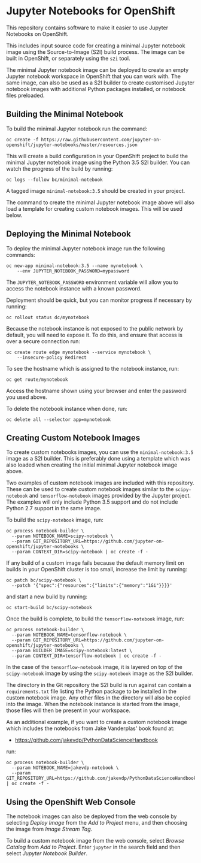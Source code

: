Jupyter Notebooks for OpenShift
===============================

This repository contains software to make it easier to use Jupyter Notebooks on OpenShift.

This includes input source code for creating a minimal Jupyter notebook image using the Source-to-Image (S2I) build process. The image can be built in OpenShift, or separately using the ``s2i`` tool.

The minimal Jupyter notebook image can be deployed to create an empty Jupyter notebook workspace in OpenShift that you can work with. The same image, can also be used as a S2I builder to create customised Jupyter notebook images with additional Python packages installed, or notebook files preloaded.

Building the Minimal Notebook
-----------------------------

To build the minimal Jupyter notebook run the command:

```
oc create -f https://raw.githubusercontent.com/jupyter-on-openshift/jupyter-notebooks/master/resources.json
```

This will create a build configuration in your OpenShift project to build the minimal Jupyter notebook image using the Python 3.5 S2I builder. You can watch the progress of the build by running:

```
oc logs --follow bc/minimal-notebook
```

A tagged image ``minimal-notebook:3.5`` should be created in your project.

The command to create the minimal Jupyter notebook image above will also load a template for creating custom notebook images. This will be used below.

Deploying the Minimal Notebook
------------------------------

To deploy the minimal Jupyter notebook image run the following commands:

```
oc new-app minimal-notebook:3.5 --name mynotebook \
    --env JUPYTER_NOTEBOOK_PASSWORD=mypassword
```

The ``JUPYTER_NOTEBOOK_PASSWORD`` environment variable will allow you to access the notebook instance with a known password.

Deployment should be quick, but you can monitor progress if necessary by running:

```
oc rollout status dc/mynotebook
```

Because the notebook instance is not exposed to the public network by default, you will need to expose it. To do this, and ensure that access is over a secure connection run:

```
oc create route edge mynotebook --service mynotebook \
    --insecure-policy Redirect
```

To see the hostname which is assigned to the notebook instance, run:

```
oc get route/mynotebook
```

Access the hostname shown using your browser and enter the password you used above.

To delete the notebook instance when done, run:

```
oc delete all --selector app=mynotebook
```

Creating Custom Notebook Images
-------------------------------

To create custom notebooks images, you can use the ``minimal-notebook:3.5`` image as a S2I builder. This is preferably done using a template which was also loaded when creating the initial minimal Jupyter notebook image above.

Two examples of custom notebook images are included with this repository. These can be used to create custom notebook images similar to the ``scipy-notebook`` and ``tensorflow-notebook`` images provided by the Jupyter project. The examples will only include Python 3.5 support and do not include Python 2.7 support in the same image.

To build the ``scipy-notebook`` image, run:

```
oc process notebook-builder \
  --param NOTEBOOK_NAME=scipy-notebook \
  --param GIT_REPOSITORY_URL=https://github.com/jupyter-on-openshift/jupyter-notebooks \
  --param CONTEXT_DIR=scipy-notebook | oc create -f -
```

If any build of a custom image fails because the default memory limit on builds in your OpenShift cluster is too small, increase the limit by running:

```
oc patch bc/scipy-notebook \
  --patch '{"spec":{"resources":{"limits":{"memory":"1Gi"}}}}'
```

and start a new build by running:

```
oc start-build bc/scipy-notebook
```

Once the build is complete, to build the ``tensorflow-notebook`` image, run:

```
oc process notebook-builder \
  --param NOTEBOOK_NAME=tensorflow-notebook \
  --param GIT_REPOSITORY_URL=https://github.com/jupyter-on-openshift/jupyter-notebooks \
  --param BUILDER_IMAGE=scipy-notebook:latest \
  --param CONTEXT_DIR=tensorflow-notebook | oc create -f -
```

In the case of the ``tensorflow-notebook`` image, it is layered on top of the ``scipy-notebook`` image by using the ``scipy-notebook`` image as the S2I builder.

The directory in the Git repository the S2I build is run against can contain a ``requirements.txt`` file listing the Python package to be installed in the custom notebook image. Any other files in the directory will also be copied into the image. When the notebook instance is started from the image, those files will then be present in your workspace.

As an additional example, if you want to create a custom notebook image which includes the notebooks from Jake Vanderplas' book found at:

* https://github.com/jakevdp/PythonDataScienceHandbook

run:

```
oc process notebook-builder \
  --param NOTEBOOK_NAME=jakevdp-notebook \
  --param GIT_REPOSITORY_URL=https://github.com/jakevdp/PythonDataScienceHandbook | oc create -f -
```

Using the OpenShift Web Console
-------------------------------

The notebook images can also be deployed from the web console by selecting _Deploy Image_ from the _Add to Project_ menu, and then choosing the image from _Image Stream Tag_.

To build a custom notebook image from the web console, select _Browse Catalog_ from _Add to Project_. Enter ``jupyter`` in the search field and then select _Jupyter Notebook Builder_.
